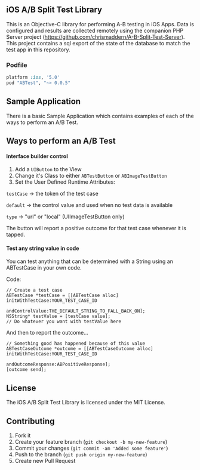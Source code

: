 ## iOS A/B Split Test Library

This is an Objective-C library for performing A-B testing in iOS Apps. Data is configured and results are collected remotely using the companion PHP Server project (https://github.com/chrismaddern/A-B-Split-Test-Server). This project contains a sql export of the state of the database to match the test app in this repository.

### Podfile
```ruby
platform :ios, '5.0'
pod "ABTest", "~> 0.0.5"
```

## Sample Application
There is a basic Sample Application which contains examples of each of the ways to perform an A/B Test.

## Ways to perform an A/B Test
#### Interface builder control
1. Add a `UIButton` to the View
2. Change it's Class to either `ABTestButton` or `ABImageTestButton`
3. Set the User Defined Runtime Attributes:

`testCase` -> the token of the test case

`default` -> the control value and used when no test data is available

`type`	-> "url" or "local" (UIImageTestButton only)



The button will report a positive outcome for that test case whenever it is tapped.

#### Test any string value in code
You can test anything that can be determined with a String using an ABTestCase in your own code.

Code:
```objc
// Create a test case
ABTestCase *testCase = [[ABTestCase alloc] initWithTestCase:YOUR_TEST_CASE_ID
                                            andControlValue:THE_DEFAULT_STRING_TO_FALL_BACK_ON];
NSString* testValue = [testCase value];
// Do whatever you want with testValue here 
```

And then to report the outcome…
```objc
// Something good has happened because of this value
ABTestCaseOutcome *outcome = [[ABTestCaseOutcome alloc] initWithTestCase:YOUR_TEST_CASE_ID
                                                      andOutcomeResponse:ABPositiveResponse];
[outcome send];
```

## License

The iOS A/B Split Test Library is licensed under the MIT License.

## Contributing

1. Fork it
2. Create your feature branch (`git checkout -b my-new-feature`)
3. Commit your changes (`git commit -am 'Added some feature'`)
4. Push to the branch (`git push origin my-new-feature`)
5. Create new Pull Request
